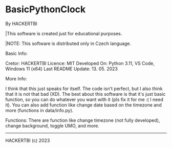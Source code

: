 # BasicPythonClock
By HACKERTBI



|This software is created just for educational purposes.

|NOTE: This software is distributed only in Czech language.


Basic Info:

 Cretor: HACKERTBI
 Licence: MIT
 Developed On: Python 3.11, VS Code, Windows 11 (x64)
 Last README Update: 13. 05. 2023
 
 
More Info:

 I think that this just speaks for itself. The code isn't perfect, but I also think that it is not that bad (XD). 
 The best about this software is that it's just basic function, so you can do whatever you want with it
 (pls fix it for me :( I need it). 
 You can also add function like change date based on the timezone and more (functions in data/info.py).
 
 
Functions:
 There are function like change timezone (not fully developed), change background, toggle UMO, and more.
 

 
------------------
HACKERTBI (c) 2023
